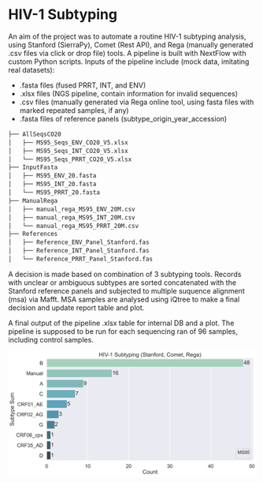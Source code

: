 # HIV-1 Subtyping

An aim of the project was to automate a routine HIV-1 subtyping analysis, using Stanford (SierraPy), Comet (Rest API), and Rega (manually generated .csv files via click or drop file) tools. A pipeline is built with NextFlow with custom Python scripts. Inputs of the pipeline include (mock data, imitating real datasets):

- .fasta files (fused PRRT, INT, and ENV)
- .xlsx files (NGS pipeline, contain information for invalid sequences)
- .csv files (manually generated via Rega online tool, using fasta files with marked repeated samples, if any)
- .fasta files of reference panels (subtype_origin_year_accession)
  
```sh
├── AllSeqsCO20
│   ├── MS95_Seqs_ENV_CO20_V5.xlsx
│   ├── MS95_Seqs_INT_CO20_V5.xlsx
│   └── MS95_Seqs_PRRT_CO20_V5.xlsx
├── InputFasta
│   ├── MS95_ENV_20.fasta
│   ├── MS95_INT_20.fasta
│   └── MS95_PRRT_20.fasta
├── ManualRega
│   ├── manual_rega_MS95_ENV_20M.csv
│   ├── manual_rega_MS95_INT_20M.csv
│   └── manual_rega_MS95_PRRT_20M.csv
├── References
│   ├── Reference_ENV_Panel_Stanford.fas
│   ├── Reference_INT_Panel_Stanford.fas
│   └── Reference_PRRT_Panel_Stanford.fas
```

A decision is made based on combination of 3 subtyping tools. Records with unclear or ambiguous subtypes are sorted concatenated with the Stanford reference panels and subjected to multiple suquence alignment (msa) via Mafft. MSA samples are analysed using iQtree to make a final decision and update report table and plot.  

A final output of the pipeline .xlsx table for internal DB and a plot. The pipeline is supposed to be run for each sequencing ran of 96 samples, including control samples. 

![Plot](Documentation/images/MS95_subtype_counts.png)